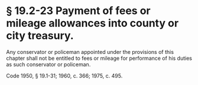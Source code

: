 # § 19.2-23 Payment of fees or mileage allowances into county or city treasury.

<p>Any conservator or policeman appointed under the provisions of this chapter shall not be entitled to fees or mileage for performance of his duties as such conservator or policeman.</p><p>Code 1950, § 19.1-31; 1960, c. 366; 1975, c. 495.</p>